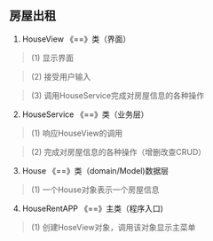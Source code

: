 ## 房屋出租

1. HouseView 《==》类（界面）
> (1) 显示界面

> (2) 接受用户输入

> (3) 调用HouseService完成对房屋信息的各种操作

2. HouseService 《==》类（业务层）
> (1) 响应HouseView的调用

> (2) 完成对房屋信息的各种操作（增删改查CRUD）
3. House 《==》类（domain/Model)数据层
> (1) 一个House对象表示一个房屋信息
4. HouseRentAPP 《==》主类（程序入口)
> (1) 创建HoseView对象，调用该对象显示主菜单